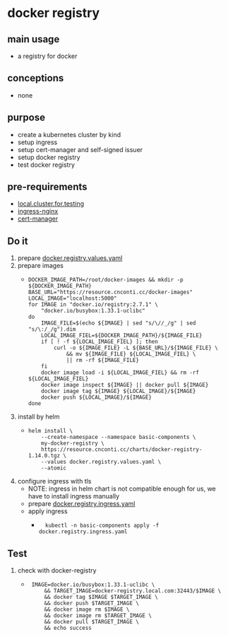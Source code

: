 # docker registry

## main usage
* a registry for docker

## conceptions
* none

## purpose
* create a kubernetes cluster by kind
* setup ingress
* setup cert-manager and self-signed issuer
* setup docker registry
* test docker registry

## pre-requirements
* [local.cluster.for.testing](../resources/local.cluster.for.testing.md)
* [ingress-nginx](ingress.nginx.md)
* [cert-manager](cert.manager.md)

## Do it
1. prepare [docker.registry.values.yaml](resources/docker.registry.values.yaml.md)
2. prepare images
    * ```shell
      DOCKER_IMAGE_PATH=/root/docker-images && mkdir -p ${DOCKER_IMAGE_PATH}
      BASE_URL="https://resource.cnconti.cc/docker-images"
      LOCAL_IMAGE="localhost:5000"
      for IMAGE in "docker.io/registry:2.7.1" \
          "docker.io/busybox:1.33.1-uclibc"
      do
          IMAGE_FILE=$(echo ${IMAGE} | sed "s/\//_/g" | sed "s/\:/_/g").dim
          LOCAL_IMAGE_FIEL=${DOCKER_IMAGE_PATH}/${IMAGE_FILE}
          if [ ! -f ${LOCAL_IMAGE_FIEL} ]; then
              curl -o ${IMAGE_FILE} -L ${BASE_URL}/${IMAGE_FILE} \
                  && mv ${IMAGE_FILE} ${LOCAL_IMAGE_FIEL} \
                  || rm -rf ${IMAGE_FILE}
          fi
          docker image load -i ${LOCAL_IMAGE_FIEL} && rm -rf ${LOCAL_IMAGE_FIEL}
          docker image inspect ${IMAGE} || docker pull ${IMAGE}
          docker image tag ${IMAGE} ${LOCAL_IMAGE}/${IMAGE}
          docker push ${LOCAL_IMAGE}/${IMAGE}
      done
      ```
3. install by helm
   * ```shell
     helm install \
         --create-namespace --namespace basic-components \
         my-docker-registry \
         https://resource.cnconti.cc/charts/docker-registry-1.14.0.tgz \
         --values docker.registry.values.yaml \
         --atomic
     ```
4. configure ingress with tls
   * NOTE: ingress in helm chart is not compatible enough for us, we have to install ingress manually
   * prepare [docker.registry.ingress.yaml](resources/docker.registry.ingress.yaml.md)
   * apply ingress
      + ```shell
          kubectl -n basic-components apply -f docker.registry.ingress.yaml
          ```

## Test
1. check with docker-registry
   * ```shell
      IMAGE=docker.io/busybox:1.33.1-uclibc \
          && TARGET_IMAGE=docker-registry.local.com:32443/$IMAGE \
          && docker tag $IMAGE $TARGET_IMAGE \
          && docker push $TARGET_IMAGE \
          && docker image rm $IMAGE \
          && docker image rm $TARGET_IMAGE \
          && docker pull $TARGET_IMAGE \
          && echo success
     ```